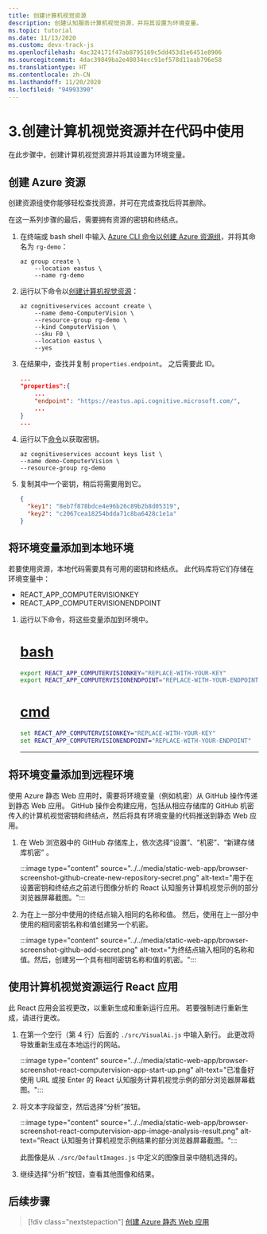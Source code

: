 ```yaml
---
title: 创建计算机视觉资源
description: 创建认知服务计算机视觉资源，并将其设置为环境变量。
ms.topic: tutorial
ms.date: 11/13/2020
ms.custom: devx-track-js
ms.openlocfilehash: 4ac324171f47ab8795169c5dd453d1e6451e8906
ms.sourcegitcommit: 4dac39849ba2e48034ecc91ef578d11aab796e58
ms.translationtype: HT
ms.contentlocale: zh-CN
ms.lasthandoff: 11/20/2020
ms.locfileid: "94993390"
---
```

# <a name="3-create-computer-vision-resource-and-use-in-code"></a>3.创建计算机视觉资源并在代码中使用

在此步骤中，创建计算机视觉资源并将其设置为环境变量。 

## <a name="create-azure-resources"></a>创建 Azure 资源

创建资源组使你能够轻松查找资源，并可在完成查找后将其删除。

在这一系列步骤的最后，需要拥有资源的密钥和终结点。

1. 在终端或 bash shell 中输入 [Azure CLI 命令以创建 Azure 资源组](/cli/azure/group?view=azure-cli-latest#az_group_create)，并将其命名为 `rg-demo`：

    ```azurecli
    az group create \
        --location eastus \
        --name rg-demo 
    ```
1. 运行以下命令以[创建计算机视觉资源](/cli/azure/cognitiveservices/account?view=azure-cli-latest#az-cognitiveservices-account-create)：


    ```azurecli
    az cognitiveservices account create \
        --name demo-ComputerVision \
        --resource-group rg-demo \
        --kind ComputerVision \
        --sku F0 \
        --location eastus \
        --yes
    ```

1. 在结果中，查找并复制 `properties.endpoint`。 之后需要此 ID。

    ```json
    ...
    "properties":{
        ...
        "endpoint": "https://eastus.api.cognitive.microsoft.com/",
        ...
    }
    ...
    ```

1. 运行以下[命令](/cli/azure/cognitiveservices/account/keys?view=azure-cli-latest#az-cognitiveservices-account-keys-list)以获取密钥。 

    ```azurecli
    az cognitiveservices account keys list \
    --name demo-ComputerVision \
    --resource-group rg-demo
    ```

1. 复制其中一个密钥，稍后将需要用到它。

    ```json
    {
      "key1": "8eb7f878bdce4e96b26c89b2b8d05319",
      "key2": "c2067cea18254bdda71c8ba6428c1e1a"
    }
    ```

## <a name="add-environment-variables-to-your-local-environment"></a>将环境变量添加到本地环境

若要使用资源，本地代码需要具有可用的密钥和终结点。 此代码库将它们存储在环境变量中：

* REACT_APP_COMPUTERVISIONKEY
* REACT_APP_COMPUTERVISIONENDPOINT 

1. 运行以下命令，将这些变量添加到环境中。

    # <a name="bash"></a>[bash](#tab/bash)
    
    ```bash
    export REACT_APP_COMPUTERVISIONKEY="REPLACE-WITH-YOUR-KEY"
    export REACT_APP_COMPUTERVISIONENDPOINT="REPLACE-WITH-YOUR-ENDPOINT"
    ```
    
    # <a name="cmd"></a>[cmd](#tab/cmd)
    
    ```cmd
    set REACT_APP_COMPUTERVISIONKEY="REPLACE-WITH-YOUR-KEY"
    set REACT_APP_COMPUTERVISIONENDPOINT="REPLACE-WITH-YOUR-ENDPOINT"
    ```
    ---

## <a name="add-environment-variables-to-your-remote-environment"></a>将环境变量添加到远程环境

使用 Azure 静态 Web 应用时，需要将环境变量（例如机密）从 GitHub 操作传递到静态 Web 应用。 GitHub 操作会构建应用，包括从相应存储库的 GitHub 机密传入的计算机视觉密钥和终结点，然后将具有环境变量的代码推送到静态 Web 应用。

1. 在 Web 浏览器中的 GitHub 存储库上，依次选择“设置”、“机密”、“新建存储库机密”  。

    :::image type="content" source="../../media/static-web-app/browser-screenshot-github-create-new-repository-secret.png" alt-text="用于在设置密钥和终结点之前进行图像分析的 React 认知服务计算机视觉示例的部分浏览器屏幕截图。":::

1. 为在上一部分中使用的终结点输入相同的名称和值。 然后，使用在上一部分中使用的相同密钥名称和值创建另一个机密。 
    
    :::image type="content" source="../../media/static-web-app/browser-screenshot-github-add-secret.png" alt-text="为终结点输入相同的名称和值。然后，创建另一个具有相同密钥名称和值的机密。":::

## <a name="run-react-app-with-computervision-resource"></a>使用计算机视觉资源运行 React 应用

此 React 应用会监视更改，以重新生成和重新运行应用。 若要强制进行重新生成，请进行更改。

1. 在第一个空行（第 4 行）后面的 `./src/VisualAi.js` 中输入新行。 此更改将导致重新生成在本地运行的网站。

    :::image type="content" source="../../media/static-web-app/browser-screenshot-react-computervision-app-start-up.png" alt-text="已准备好使用 URL 或按 Enter 的 React 认知服务计算机视觉示例的部分浏览器屏幕截图。":::

1. 将文本字段留空，然后选择“分析”按钮。 

    :::image type="content" source="../../media/static-web-app/browser-screenshot-react-computervision-app-image-analysis-result.png" alt-text="React 认知服务计算机视觉示例结果的部分浏览器屏幕截图。":::

    此图像是从 `./src/DefaultImages.js` 中定义的图像目录中随机选择的。 

1. 继续选择“分析”按钮，查看其他图像和结果。 

## <a name="next-step"></a>后续步骤

> [!div class="nextstepaction"]
> [创建 Azure 静态 Web 应用](create-static-web-app-visual-studio-code-extension.md)